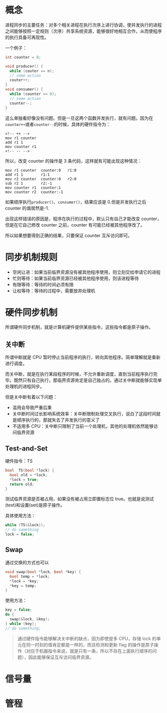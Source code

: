 # 概念

进程同步的主要任务：对多个相关进程在执行次序上进行协调，使并发执行的进程之间能够按照一定规则（次序）共享系统资源，能够很好地相互合作，从而使程序的执行具备可再现性。

一个例子：

```c
int counter = 0;

void producer() {
  while (couter == n);
  // some action
  couter++;
}
void consumer() {
  while (counter == 0);
  // some action
  counter--;
}
```

这么单独看好像没有问题。但是一旦这两个函数并发执行，就有问题。因为在`counter++`或者`counter--`的时候，具体的硬件指令为：

```
<!-- ++ -->
mov r1 counter
add r1 1
mov counter r1
<!-- -- -->
```

所以，改变 counter 的操作是 3 条代码，这样就有可能出现这种情况：

```
mov r1 counter  counter:0   r1:0
add r1 1        r1:1
mov r2 counter  counter:0   r2:0
sub r2 1        r2:-1
mov counter r1  counter:1
mov counter r2  counter:-1
```

如果顺序执行`producer()`、`consumer()`，结果应该是 0.但是并发执行之后 counter 的值居然是-1.

出现这样错误的原因是，程序在执行的过程中，默认只有自己才能改变 counter，但是在它自己修改 counter 之前，counter 有可能已经被其他程序改了。

所以如果想要得到正确的结果，只要保证 counter 互斥访问即可。

# 同步机制规则

- 空闲让进：如果当前临界资源没有被其他程序使用，则立刻交给申请它的进程
- 忙则等待：如果当前临界资源已经被其他程序使用，则该进程等待
- 有限等待：等待的时间必须有限
- 让权等待：等待的过程中，需要放弃处理机

# 硬件同步机制

所谓硬件同步机制，就是计算机硬件提供某些指令，这些指令都是原子操作。

## 关中断

所谓中断就是 CPU 暂时停止当前程序的执行，转向其他程序。简单理解就是重新进行调度。

而关中断，就是在执行某段程序的时候，不允许重新调度，直到当前程序执行完毕。既然只有自己执行，那临界资源肯定是自己独占的。通过关中断就能够实现单处理机的进程同步。

但是关中断有着以下问题：

- 滥用会导致严重后果
- 关中断时间过长影响系统效率：关中断限制处理交叉执行，说白了这段时间就是顺序执行的，那就失去了并发执行的意义了
- 不适用多 CPU：关中断只限制了当前一个处理机，其他的处理机依然能够访问临界资源

## Test-and-Set

硬件指令：TS

```c++
bool  TS(bool *lock) {
  bool old = *lock;
  *lock = true;
  return old;
}
```

测试临界资源是否被占用，如果没有被占用立即置标志位 true。也就是说测试(test)和设置(set)是原子操作。

具体使用方法：

```c
while (TS(&lock));
// do something
lock = false;
```

## Swap

通过交换的方式也可以

```c++
void swap(bool *lock, bool *key) {
  bool temp = *lock;
  *lock = *key;
  *key = temp;
}
```

使用方法：

```c
key = false;
do {
  swap(&lock, &key);
} while (key);
// do something;
```

> 通过硬件指令能够解决关中断的缺点，因为即使是多 CPU，存储 lock 的单元在同一时刻的值肯定都是一样的，而且检测和更新 flag 的操作是原子操作（对应于机器指令来说，就是只有一条，所以不存在上面执行顺序的问题），因此能够保证互斥访问临界资源。

# 信号量

# 管程
